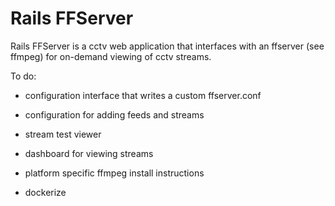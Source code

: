 # Rails FFServer

Rails FFServer is a cctv web application that interfaces with an ffserver (see ffmpeg) for on-demand viewing of cctv streams.

To do:

* configuration interface that writes a custom ffserver.conf

* configuration for adding feeds and streams

* stream test viewer

* dashboard for viewing streams

* platform specific ffmpeg install instructions

* dockerize

